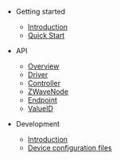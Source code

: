 -   Getting started

    -   [Introduction](README.md)
    -   [Quick Start](getting-started/quickstart.md)

-   API

    -   [Overview](api/overview.md)
    -   [Driver](api/driver.md)
    -   [Controller](api/controller.md)
    -   [ZWaveNode](api/node.md)
    -   [Endpoint](api/endpoint.md)
    -   [ValueID](api/valueid.md)

-   Development
    -   [Introduction](development/intro.md)
    -   [Device configuration files](development/config-files.md)
